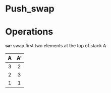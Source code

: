 # Push_swap

# Operations

**sa:** swap first two elements at the top of stack A

| A | A' |
|:----:|:----:|
| 3 | 2 |
| 2 | 3 |
| 1 | 1 |
